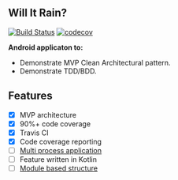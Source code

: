 ## Will It Rain?

[![Build Status](https://travis-ci.org/MojRoid/Will_It_Rain-MVP.svg?branch=master)](https://travis-ci.org/MojRoid/Will_It_Rain-MVP) [![codecov](https://codecov.io/gh/mojroid/Will_It_Rain-MVP/branch/master/graph/badge.svg)](https://codecov.io/gh/mojroid/Will_It_Rain-MVP)

**Android applicaton to:**

- Demonstrate MVP Clean Architectural pattern.
- Demonstrate TDD/BDD.

## Features

- [x] MVP architecture
- [x] 90%+ code coverage
- [x] Travis CI
- [x] Code coverage reporting
- [ ] [Multi process application](https://medium.com/@rotxed/going-multiprocess-on-android-52975ed8863c)
- [ ] Feature written in Kotlin
- [ ] [Module based structure](https://medium.freecodecamp.com/how-modularisation-affects-build-time-of-an-android-application-43a984ce9968)
